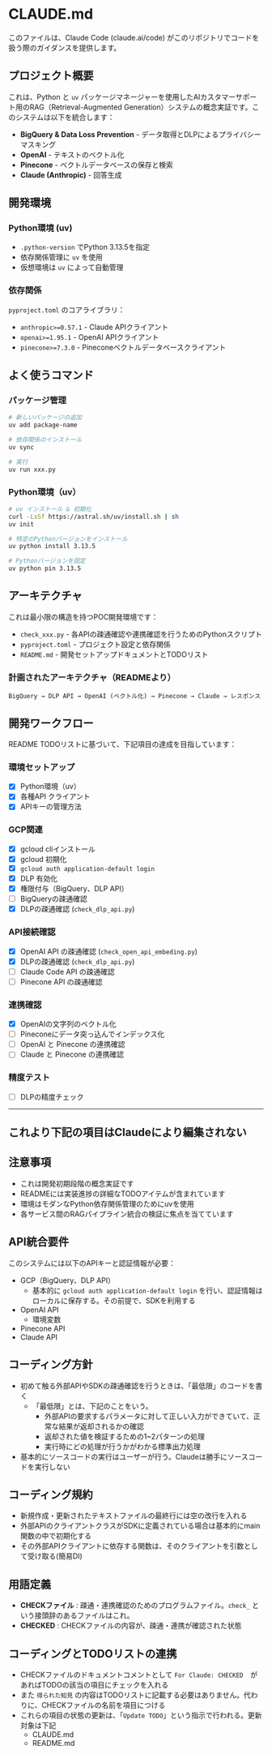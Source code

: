 # CLAUDE.md

このファイルは、Claude Code (claude.ai/code) がこのリポジトリでコードを扱う際のガイダンスを提供します。

## プロジェクト概要

これは、Python と `uv` パッケージマネージャーを使用したAIカスタマーサポート用のRAG（Retrieval-Augmented Generation）システムの概念実証です。このシステムは以下を統合します：

- **BigQuery & Data Loss Prevention** - データ取得とDLPによるプライバシーマスキング
- **OpenAI** - テキストのベクトル化
- **Pinecone** - ベクトルデータベースの保存と検索
- **Claude (Anthropic)** - 回答生成

## 開発環境

### Python環境 (uv)
- `.python-version` でPython 3.13.5を指定
- 依存関係管理に `uv` を使用
- 仮想環境は `uv` によって自動管理

### 依存関係
`pyproject.toml` のコアライブラリ：
- `anthropic>=0.57.1` - Claude APIクライアント
- `openai>=1.95.1` - OpenAI APIクライアント
- `pinecone>=7.3.0` - Pineconeベクトルデータベースクライアント

## よく使うコマンド

### パッケージ管理

```bash
# 新しいパッケージの追加
uv add package-name

# 依存関係のインストール
uv sync

# 実行
uv run xxx.py
```

### Python環境（uv）

```bash
# uv インストール & 初期化
curl -LsSf https://astral.sh/uv/install.sh | sh
uv init

# 特定のPythonバージョンをインストール
uv python install 3.13.5

# Pythonバージョンを固定
uv python pin 3.13.5
```

## アーキテクチャ

これは最小限の構造を持つPOC開発環境です：

- `check_xxx.py` - 各APIの疎通確認や連携確認を行うためのPythonスクリプト
- `pyproject.toml` - プロジェクト設定と依存関係
- `README.md` - 開発セットアップドキュメントとTODOリスト

### 計画されたアーキテクチャ（READMEより）

```
BigQuery → DLP API → OpenAI (ベクトル化) → Pinecone → Claude → レスポンス
```

## 開発ワークフロー

README TODOリストに基づいて、下記項目の達成を目指しています：

### 環境セットアップ
- [x] Python環境（uv）
- [x] 各種API クライアント
- [x] APIキーの管理方法

### GCP関連
- [x] gcloud cliインストール
- [x] gcloud 初期化
- [x] `gcloud auth application-default login`
- [x] DLP 有効化
- [x] 権限付与（BigQuery、DLP API）
- [ ] BigQueryの疎通確認
- [x] DLPの疎通確認 (`check_dlp_api.py`)

### API接続確認
- [x] OpenAI API の疎通確認 (`check_open_api_embeding.py`)
- [x] DLPの疎通確認 (`check_dlp_api.py`)
- [ ] Claude Code API の疎通確認
- [ ] Pinecone API の疎通確認

### 連携確認
- [x] OpenAIの文字列のベクトル化
- [ ] Pineconeにデータ突っ込んでインデックス化
- [ ] OpenAI と Pinecone の連携確認
- [ ] Claude と Pinecone の連携確認

### 精度テスト
- [ ] DLPの精度チェック


--- 

## これより下記の項目はClaudeにより編集されない

## 注意事項

- これは開発初期段階の概念実証です
- READMEには実装進捗の詳細なTODOアイテムが含まれています
- 環境はモダンなPython依存関係管理のためにuvを使用
- 各サービス間のRAGパイプライン統合の検証に焦点を当てています

## API統合要件

このシステムには以下のAPIキーと認証情報が必要：
- GCP（BigQuery、DLP API）
  - 基本的に `gcloud auth application-default login` を行い、認証情報はローカルに保存する。その前提で、SDKを利用する
- OpenAI API
  - 環境変数
- Pinecone API
- Claude API

## コーディング方針 

- 初めて触る外部APIやSDKの疎通確認を行うときは、「最低限」のコードを書く
  - 「最低限」とは、下記のことをいう。
    - 外部APIの要求するパラメータに対して正しい入力ができていて、正常な結果が返却されるかの確認
    - 返却された値を検証するための1~2パターンの処理
    - 実行時にどの処理が行うかがわかる標準出力処理
- 基本的にソースコードの実行はユーザーが行う。Claudeは勝手にソースコードを実行しない

## コーディング規約

- 新規作成・更新されたテキストファイルの最終行には空の改行を入れる
- 外部APIのクライアントクラスがSDKに定義されている場合は基本的にmain関数の中で初期化する
- その外部APIクライアントに依存する関数は、そのクライアントを引数として受け取る(簡易DI)

## 用語定義

- **CHECKファイル** : 疎通・連携確認のためのプログラムファイル。`check_` という接頭辞のあるファイルはこれ。
- **CHECKED** : CHECKファイルの内容が、疎通・連携が確認された状態

## コーディングとTODOリストの連携

- CHECKファイルのドキュメントコメントとして `For Claude: CHECKED`　があればTODOの該当の項目にチェックを入れる
- また `得られた知見` の内容はTODOリストに記載する必要はありません。代わりに、CHECKファイルの名前を項目につける
- これらの項目の状態の更新は、「`Update TODO`」という指示で行われる。更新対象は下記
  - CLAUDE.md
  - README.md
